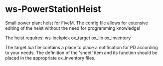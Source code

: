 # ws-PowerStationHeist
Small power plant heist for FiveM. The config file allows for extensive editing of the heist without the need for programming knowledge!

The heist requires:
ws-lockpick
ox_target
ox_lib
ox_inventory 

The target.lua file contains a place to place a notification for PD according to your needs.
The definition of the 'sheet' item and its function should be placed in the appropriate ox_inventory files.
